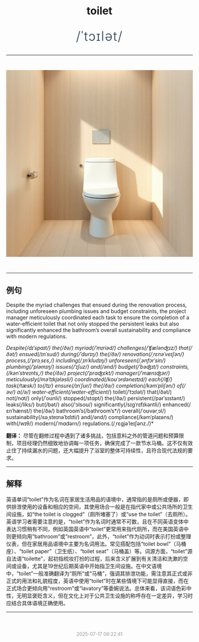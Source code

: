 <div align="center">

# toilet

<div style="margin: 30px 0;">
<h1 style="font-size: 2.5em; font-weight: 300; letter-spacing: 2px; margin: 0; color: #2c3e50;">
/ˈtɔɪlət/
</h1>
</div>

</div>

---

<div align="center" style="margin: 40px 0;">

![toilet](images/toilet.png)

</div>

---

## 例句

Despite the myriad challenges that ensued during the renovation process, including unforeseen plumbing issues and budget constraints, the project manager meticulously coordinated each task to ensure the completion of a water-efficient toilet that not only stopped the persistent leaks but also significantly enhanced the bathroom’s overall sustainability and compliance with modern regulations.

*Despite(/dɪˈspaɪt/) the(/ðə/) myriad(/ˈmɪriəd/) challenges(/ˈʧælənʤɪz/) that(/ðət/) ensued(/ɪnˈsud/) during(/ˈdʊrɪŋ/) the(/ðə/) renovation(/ˌrɛnəˈveɪʃən/) process,(/ˈprɔˌsɛs,/) including(/ˌɪnˈkludɪŋ/) unforeseen(/ˌənfɔrˈsin/) plumbing(/ˈpləmɪŋ/) issues(/ˈɪʃuz/) and(/ənd/) budget(/ˈbəʤɪt/) constraints,(/kənˈstreɪnts,/) the(/ðə/) project(/ˈprɑʤɛkt/) manager(/ˈmænɪʤər/) meticulously(/məˈtɪkjələsli/) coordinated(/koʊˈɔrdəneɪtɪd/) each(/iʧ/) task(/tæsk/) to(/tɪ/) ensure(/ɪnˈʃʊr/) the(/ðə/) completion(/kəmˈpliʃən/) of(/əv/) a(/ə/) water-efficient(/water-efficient*/) toilet(/ˈtɔɪlət/) that(/ðət/) not(/nɑt/) only(/ˈoʊnli/) stopped(/stɑpt/) the(/ðə/) persistent(/pərˈsɪstənt/) leaks(/liks/) but(/bət/) also(/ˈɔlsoʊ/) significantly(/sɪgˈnɪfɪkəntli/) enhanced(/ɛnˈhænst/) the(/ðə/) bathroom’s(/bathroom’s*/) overall(/ˈoʊvərˌɔl/) sustainability(/səˌsteɪnəˈbɪlɪti/) and(/ənd/) compliance(/kəmˈplaɪəns/) with(/wɪθ/) modern(/ˈmɑdərn/) regulations.(/ˌrɛgjəˈleɪʃənz./)*

**翻译：** 尽管在翻修过程中遇到了诸多挑战，包括意料之外的管道问题和预算限制，项目经理仍然细致地协调每一项任务，确保完成了一款节水马桶。这不仅有效止住了持续漏水的问题，还大幅提升了浴室的整体可持续性，且符合现代法规的要求。

---

## 解释

英语单词“toilet”作为名词在家居生活用品的语境中，通常指的是厕所或便器，即供排泄使用的设备和相应的空间，其使用场合一般是在指代家中或公共场所的卫生间设施，如“the toilet is clogged”（厕所堵塞了）或“use the toilet”（去厕所）。英语学习者需要注意的是，“toilet”作为名词时通常不可数，且在不同英语变体中表达习惯稍有不同，例如英国英语中“toilet”更常用来指代厕所，而在美国英语中则更倾向用“bathroom”或“restroom”，此外，“toilet”作为动词时表示打扮或整理仪表，但在家居用品语境中主要为名词用法。常见搭配包括“toilet bowl”（马桶座）、“toilet paper”（卫生纸）、“toilet seat”（马桶盖）等。词源方面，“toilet”源自法语“toilette”，起初指梳妆打扮的过程，后来含义扩展到有关清洁和洗漱的空间或设备，尤其是19世纪后期英语中开始指卫生间设施。在中文语境中，“toilet”一般准确翻译为“厕所”或“马桶”，强调其排泄功能，需注意其正式或非正式的用法和礼貌程度，英语中使用“toilet”时在某些情境下可能显得直接，而在正式场合更倾向用“restroom”或“lavatory”等委婉说法。总体来看，该词语色彩中性，无明显褒贬含义，但在文化上对于公共卫生设施的称呼存在一定差异，学习时应结合具体语境正确使用。


---

<div align="center" style="margin-top: 50px;">
<small style="color: #999; font-size: 0.9em;">2025-07-17 06:22:41</small>
</div>
